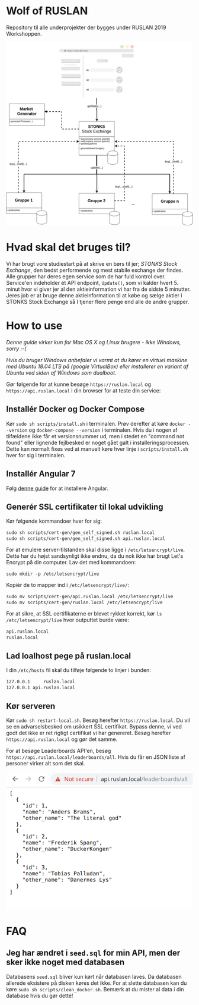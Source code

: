 # Wolf of RUSLAN
Repository til alle underprojekter der bygges under RUSLAN 2019 Workshoppen. 

![Overordnet arkitektur](img/system_architecture.png)

# Hvad skal det bruges til?
Vi har brugt vore studiestart på at skrive en børs til jer; *STONKS Stock Exchange*, den bedst performende og mest stabile exchange der findes. 
Alle grupper har deres egen service som de har fuld kontrol over. Service'en indeholder ét API endpoint, `Update()`, som vi kalder hvert 5. minut hvor vi giver jer al den aktieinformation vi har fra de sidste 5 minutter. Jeres job er at bruge denne aktieinformation til at købe og sælge aktier i STONKS Stock Exchange så I tjener flere penge end alle de andre grupper.

# How to use
*Denne guide virker kun for Mac OS X og Linux brugere - ikke Windows, sorry :-(*

*Hvis du bruger Windows anbefaler vi varmt at du kører en virtuel maskine med Ubuntu 18.04 LTS på (google VirtualBox) eller installerer en variant af Ubuntu ved siden af Windows som dualboot.*

Gør følgende for at kunne besøge `https://ruslan.local` og `https://api.ruslan.local` i din browser for at teste din service: 
## Installér Docker og Docker Compose
Kør `sudo sh scripts/install.sh` i terminalen. Prøv derefter at køre `docker --version` og `docker-compose --version` i terminalen. Hvis du i nogen af tilfældene ikke får et versionsnummer ud, men i stedet en "command not found" eller lignende fejlbesked er noget gået galt i installeringsprocessen. Dette kan normalt fixes ved at manuelt køre hver linje i `scripts/install.sh` hver for sig i terminalen.

## Installér Angular 7
Følg [denne guide](https://www.techomoro.com/how-to-install-and-setup-angular-7-on-ubuntu-18-04-1/) for at installere Angular.

## Generér SSL certifikater til lokal udvikling
Kør følgende kommandoer hver for sig: 
```
sudo sh scripts/cert-gen/gen_self_signed.sh ruslan.local
sudo sh scripts/cert-gen/gen_self_signed.sh api.ruslan.local
```

For at emulere server-tilstanden skal disse ligge i `/etc/letsencrypt/live`. Dette har du højst sandsynligt ikke endnu, da du nok ikke har brugt Let's Encrypt på din computer. Lav det med kommandoen:
```
sudo mkdir -p /etc/letsencrypt/live
```

Kopiér de to mapper ind i `/etc/letsencrypt/live/`: 

```
sudo mv scripts/cert-gen/api.ruslan.local /etc/letsencrypt/live
sudo mv scripts/cert-gen/ruslan.local /etc/letsencrypt/live
```

For at sikre, at SSL certifikaterne er blevet rykket korrekt, kør `ls /etc/letsencrypt/live` hvor outputtet burde være:
```
api.ruslan.local
ruslan.local
```
## Lad loalhost pege på ruslan.local 
I din `/etc/hosts` fil skal du tilføje følgende to linjer i bunden: 
``` 
127.0.0.1     ruslan.local
127.0.0.1 api.ruslan.local
```
## Kør serveren
Kør `sudo sh restart-local.sh`. 
Besøg herefter `https://ruslan.local`. Du vil se en advarselsbesked om usikkert SSL certifikat. Bypass denne, vi ved godt det ikke er ret rigtigt certifikat vi har genereret. 
Besøg herefter `https://api.ruslan.local` og gør det samme. 

For at besøge Leaderboards API'en, besøg `https://api.ruslan.local/leaderboards/all`. Hvis du får en JSON liste af personer virker alt som det skal. 

![Sample svar fra serveren](img/ruslan_sample_response.png)

# FAQ 
## Jeg har ændret i `seed.sql` for min API, men der sker ikke noget med databasen
Databasens `seed.sql` bliver kun kørt når databasen laves. Da databasen allerede eksistere på disken køres det ikke. For at slette databasen kan du køre `sudo sh scripts/clean_docker.sh`. Bemærk at du mister al data i din database hvis du gør dette!
